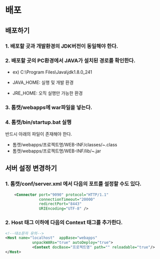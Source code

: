 # 배포

## 배포하기

### 1. 배포할 곳과 개발환경의 JDK버전이 동일해야 한다.

### 2. 배포할 곳의 PC환경에서 JAVA가 설치된 경로를 확인한다.

- ex) C:\Program Files\Java\jdk1.8.0_241

- JAVA_HOME: 실행 및 개발 환경
- JRE_HOME: 오직 실행만 가능한 환경

### 3. 톰캣/webapps에 war파일을 넣는다.

### 4. 톰캣/bin/startup.bat 실행

반드시 아래의 파일이 존재해야 한다.

- 톰캣/webapps/프로젝트명/WEB-INF/classes/~.class
- 톰캣/webapps/프로젝트명/WEB-INF/lib/~.jar

## 서버 설정 변경하기

### 1. 톰캣/conf/server.xml 에서 다음의 포트를 설정할 수도 있다.

```xml
    <Connector port="9090" protocol="HTTP/1.1"
               connectionTimeout="20000"
               redirectPort="8443"
               URIEncoding="UTF-8" />
```

### 2. Host 태그 이하에 다음의 Context 태그를 추가한다.

```xml
<!--대소문자 유의-->
<Host name="localhost"  appBase="webapps"
            unpackWARs="true" autoDeploy="true">
            <Context docBase="프로젝트명" path="" reloadable="true"/>
</Host>
```
